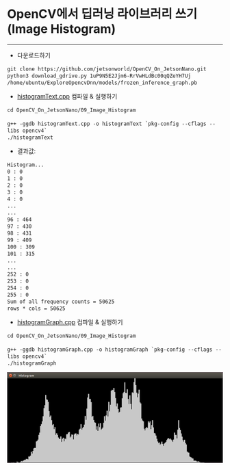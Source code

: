 # OpenCV에서 딥러닝 라이브러리 쓰기(Image Histogram)
***
* 다운로드하기
```
git clone https://github.com/jetsonworld/OpenCV_On_JetsonNano.git
python3 download_gdrive.py 1uP9N5E2Jjm6-RrVwHLdBc00qQZeYH7Uj /home/ubuntu/ExploreOpencvDnn/models/frozen_inference_graph.pb
```

* [histogramText.cpp](https://raw.githubusercontent.com/jetsonworld/OpenCV_On_JetsonNano/master/09_Image_Histogram/histogramText.cpp) 컴파일 & 실행하기
```
cd OpenCV_On_JetsonNano/09_Image_Histogram

g++ -ggdb histogramText.cpp -o histogramText `pkg-config --cflags --libs opencv4`
./histogramText
```
* 결과값:
```
Histogram...
0 : 0
1 : 0
2 : 0
3 : 0
4 : 0
...
...
96 : 464
97 : 430
98 : 431
99 : 409
100 : 309
101 : 315
...
...
252 : 0
253 : 0
254 : 0
255 : 0
Sum of all frequency counts = 50625
rows * cols = 50625
```


* [histogramGraph.cpp](https://raw.githubusercontent.com/jetsonworld/OpenCV_On_JetsonNano/master/09_Image_Histogram/histogramGraph.cpp) 컴파일 & 실행하기  
```
cd OpenCV_On_JetsonNano/09_Image_Histogram

g++ -ggdb histogramGraph.cpp -o histogramGraph `pkg-config --cflags --libs opencv4`
./histogramGraph
```

![histogramGraph.png](https://raw.githubusercontent.com/jetsonworld/OpenCV_On_JetsonNano/master/09_Image_Histogram/histogramGraph.png)
